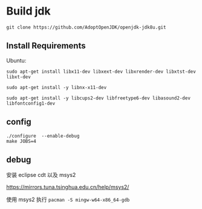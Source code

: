 # Build jdk

`git clone https://github.com/AdoptOpenJDK/openjdk-jdk8u.git`

## Install Requirements

Ubuntu:

```
sudo apt-get install libx11-dev libxext-dev libxrender-dev libxtst-dev libxt-dev 

sudo apt-get install -y libnx-x11-dev 

sudo apt-get install -y libcups2-dev libfreetype6-dev libasound2-dev libfontconfig1-dev 
```

## config 

```
./configure  --enable-debug 
make JOBS=4 
```

## debug

安装 eclipse cdt 以及 msys2 

<https://mirrors.tuna.tsinghua.edu.cn/help/msys2/>

使用 msys2 执行 `pacman -S mingw-w64-x86_64-gdb`
